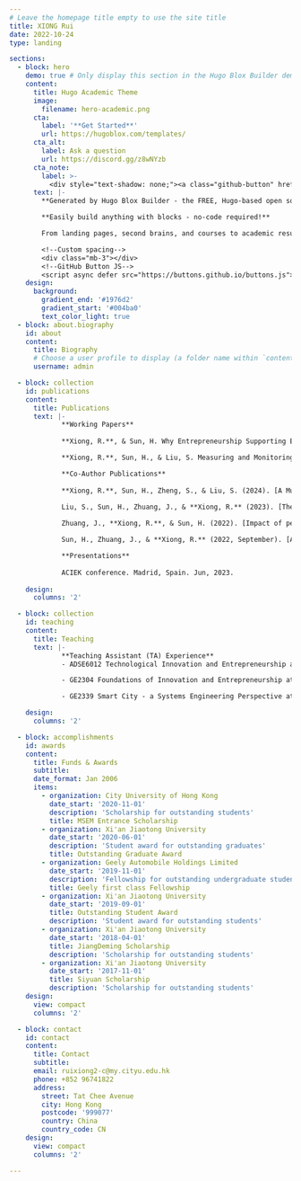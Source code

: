 ```yaml
---
# Leave the homepage title empty to use the site title
title: XIONG Rui
date: 2022-10-24
type: landing

sections:
  - block: hero
    demo: true # Only display this section in the Hugo Blox Builder demo site
    content:
      title: Hugo Academic Theme
      image:
        filename: hero-academic.png
      cta:
        label: '**Get Started**'
        url: https://hugoblox.com/templates/
      cta_alt:
        label: Ask a question
        url: https://discord.gg/z8wNYzb
      cta_note:
        label: >-
          <div style="text-shadow: none;"><a class="github-button" href="https://github.com/HugoBlox/hugo-blox-builder" data-icon="octicon-star" data-size="large" data-show-count="true" aria-label="Star">Star Hugo Blox Builder</a></div><div style="text-shadow: none;"><a class="github-button" href="https://github.com/HugoBlox/theme-academic-cv" data-icon="octicon-star" data-size="large" data-show-count="true" aria-label="Star">Star the Academic template</a></div>
      text: |-
        **Generated by Hugo Blox Builder - the FREE, Hugo-based open source website builder trusted by 500,000+ sites.**

        **Easily build anything with blocks - no-code required!**

        From landing pages, second brains, and courses to academic resumés, conferences, and tech blogs.

        <!--Custom spacing-->
        <div class="mb-3"></div>
        <!--GitHub Button JS-->
        <script async defer src="https://buttons.github.io/buttons.js"></script>
    design:
      background:
        gradient_end: '#1976d2'
        gradient_start: '#004ba0'
        text_color_light: true
  - block: about.biography
    id: about
    content:
      title: Biography
      # Choose a user profile to display (a folder name within `content/authors/`)
      username: admin

  - block: collection
    id: publications
    content:
      title: Publications
      text: |-
             **Working Papers**
             
             **Xiong, R.**, & Sun, H. Why Entrepreneurship Supporting Efforts Fail? A Voice from Entrepreneurs. (Preparing).

             **Xiong, R.**, Sun, H., & Liu, S. Measuring and Monitoring the Entrepreneurship Ecosystem via the Valuable Entrepreneurial Activities Equation. (Preparing).

             **Co-Author Publications**
             
             **Xiong, R.**, Sun, H., Zheng, S., & Liu, S. (2024). [A Multi Criteria Assessment Model for Cooperative Technology Transfer Project from University to Industry](https://www.mdpi.com/2227-7390/12/12/1894). *Mathematics*, 12(12), 1894.
        
             Liu, S., Sun, H., Zhuang, J., & **Xiong, R.** (2023). [The Impact of E-Learning Technologies on Entrepreneurial and Sustainability Performance](https://www.mdpi.com/2071-1050/15/21/15660). *Sustainability*, 15(21), 15660.

             Zhuang, J., **Xiong, R.**, & Sun, H. (2022). [Impact of personality traits on start-up preparation of Hong Kong youths](https://www.frontiersin.org/journals/psychology/articles/10.3389/fpsyg.2022.994814/full). *Frontiers in Psychology*, 13, 994814.

             Sun, H., Zhuang, J., & **Xiong, R.** (2022, September). [An Empirical Study of Entrepreneurial Intention and Youth Entrepreneurship Policy in Hong Kong](https://papers.academic-conferences.org/index.php/ecie/article/view/663). In *European Conference on Innovation and Entrepreneurship* (Vol. 17, No. 1, pp. 737-740).

             **Presentations** 
             
             ACIEK conference. Madrid, Spain. Jun, 2023.
             
    design:
      columns: '2'

  - block: collection
    id: teaching
    content:
      title: Teaching
      text: |-
             **Teaching Assistant (TA) Experience**
             - ADSE6012 Technological Innovation and Entrepreneurship at City University of Hong Kong, 2024 Spring & 2023 Spring. Instructor: Prof. Hongyi SUN.

             - GE2304 Foundations of Innovation and Entrepreneurship at City University of Hong Kong, 2023 Fall. Instructor: Prof. Hongyi SUN.

             - GE2339 Smart City - a Systems Engineering Perspective at City University of Hong Kong, 2022 Fall. Instructor: Prof. Yingxia LIU.

    design:
      columns: '2'

  - block: accomplishments
    id: awards
    content:
      title: Funds & Awards
      subtitle:
      date_format: Jan 2006
      items:
        - organization: City University of Hong Kong
          date_start: '2020-11-01'
          description: 'Scholarship for outstanding students'
          title: MSEM Entrance Scholarship
        - organization: Xi'an Jiaotong University
          date_start: '2020-06-01'
          description: 'Student award for outstanding graduates'
          title: Outstanding Graduate Award
        - organization: Geely Automobile Holdings Limited
          date_start: '2019-11-01'
          description: 'Fellowship for outstanding undergraduate students'
          title: Geely first class Fellowship
        - organization: Xi'an Jiaotong University
          date_start: '2019-09-01'
          title: Outstanding Student Award
          description: 'Student award for outstanding students'
        - organization: Xi'an Jiaotong University
          date_start: '2018-04-01'
          title: JiangDeming Scholarship
          description: 'Scholarship for outstanding students'
        - organization: Xi'an Jiaotong University
          date_start: '2017-11-01'
          title: Siyuan Scholarship
          description: 'Scholarship for outstanding students'
    design:
      view: compact
      columns: '2'

  - block: contact
    id: contact
    content:
      title: Contact
      subtitle:
      email: ruixiong2-c@my.cityu.edu.hk
      phone: +852 96741822
      address:
        street: Tat Chee Avenue
        city: Hong Kong
        postcode: '999077'
        country: China
        country_code: CN
    design:
      view: compact
      columns: '2'

---
```

